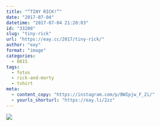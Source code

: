 ```yaml
---
title: "“TINY RICK!”"
date: "2017-07-04"
datetime: "2017-07-04 21:20:03"
id: "33208"
slug: "tiny-rick"
url: "https://eay.cc/2017/tiny-rick/"
author: "eay"
format: "image"
categories:
  - 0815
tags:
  - fotos
  - rick-and-morty
  - tshirt
meta:
  - content_copy: "https://instagram.com/p/BWIpjw_F_Zi/"
  - yourls_shorturl: "https://eay.li/2zz"
---
```


![](https://eay.cc/uploads/2017/tinyrick.jpeg)

